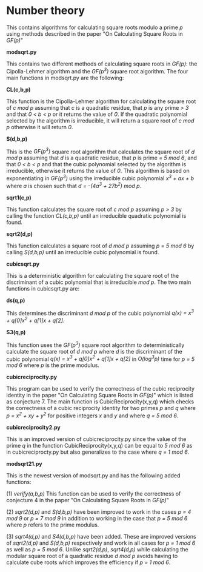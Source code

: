 Number theory
=============


This contains algorithms for calculating square roots modulo a prime *p* using methods described in the paper
"On Calculating Square Roots in *GF(p)*" 


**modsqrt.py**

This contains two different methods of calculating square roots in *GF(p)*: the Cipolla-Lehmer algorithm and the *GF(p<sup>3</sup>)* square root algorithm.  The four main functions in modsqrt.py are the following:

**CL(c,b,p)** 

This function is the Cipolla-Lehmer algorithm for calculating the square root of *c mod p* assuming that *c* is a quadratic residue, that *p* is any prime *> 3* and that *0 < b < p* or it returns the value of *0*.  If the quadratic polynomial selected by the algorithm is irreducible, it will return a square root of *c mod p* otherwise it will return *0*.

        
**S(d,b,p)**

This is the *GF(p<sup>3</sup>)* square root algorithm that calculates the square root of *d mod p* assuming that *d* is a quadratic residue, that *p* is prime *= 5 mod 6*, and that *0 < b < p* and that the cubic polynomial selected by the algorithm is irreducible, otherwise it returns the value of *0*.  This algorithm is based on exponentiating in *GF(p<sup>3</sup>)* using the irreducible cubic polynomial *x<sup>3</sup> + ax + b* where *a* is chosen such that *d = -(4a<sup>3</sup> + 27b<sup>2</sup>) mod p*.
        
**sqrt1(c,p)**
  
This function calculates the square root of *c mod p* assuming *p > 3* by calling the function *CL(c,b,p)* until an irreducible quadratic polynomial is found.
        
**sqrt2(d,p)**
  
This function calculates a square root of *d mod p* assuming *p = 5 mod 6* by calling *S(d,b,p)* until an irreducible cubic polynomial is found.


**cubicsqrt.py**

This is a deterministic algorithm for calculating the square root of the discriminant of a cubic polynomial that is irreducible *mod p*.  The two main functions in cubicsqrt.py are:

**ds(q,p)**

This determines the discriminant *d mod p* of the cubic polynomial *q(x) = x<sup>3</sup> + q[0]x<sup>2</sup> + q[1]x + q[2]*.

**S3(q,p)**

This function uses the *GF(p<sup>3</sup>)* square root algorithm to deterministically calculate the square root of *d mod p* where *d* is the discriminant of the cubic polynomial *q(x) = x<sup>3</sup> + q[0]x<sup>2</sup> + q[1]x + q[2]* in *O(log<sup>3</sup>p)* time for *p = 5 mod 6* where *p* is the prime modulus.

**cubicreciprocity.py**

This program can be used to verify the correctness of the cubic reciprocity identity in the paper "On Calculating Square Roots in *GF(p)*" which is listed as conjecture 7.  The main function is CubicReciprocity(x,y,q) which checks the correctness of a cubic reciprocity identity for two primes *p* and *q* where *p = x<sup>2</sup> + xy + y<sup>2</sup>* for positive integers *x* and *y* and where *q = 5 mod 6*.

**cubicreciprocity2.py**

This is an improved version of cubicreciprocity.py since the value of the prime *q* in the function CubicReciprocity(x,y,q) can be equal to *5 mod 6* as in cubicreciprocty.py but also generalizes to the case where *q = 1 mod 6*.

**modsqrt21.py**

This is the newest version of modsqrt.py and has the following added functions:

(1) *verify(a,b,p)* This function can be used to verify the correctness of conjecture 4 in the paper "On Calculating Square Roots in *GF(p)*"

(2) *sqrt2(d,p)* and *S(d,b,p)* have been improved to work in the cases *p = 4 mod 9* or *p = 7 mod 9* in addition to working in the case that *p = 5 mod 6* where *p* refers to the prime modulus.

(3) *sqrt4(d,p)* and *S4(d,b,p)* have been added.  These are improved versions of *sqrt2(d,p)* and *S(d,b,p)* respectively and work in all cases for *p = 1 mod 6* as well as *p = 5 mod 6*.  Unlike *sqrt2(d,p)*, *sqrt4(d,p)* while calculating the modular square root of a quadratic residue *d mod p* avoids having to calculate cube roots which improves the efficiency if *p = 1 mod 6*.
